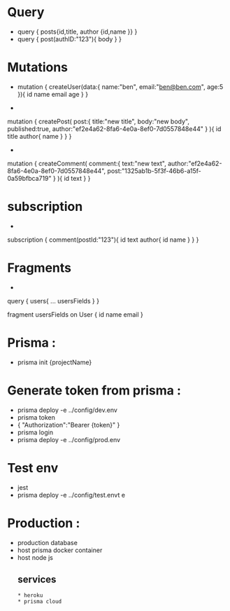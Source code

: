 # Query
 * query {
  posts{id,title,
    author
    {id,name
    }}
}
 * query {
  post(authID:"123"){
    body
  }
}


# Mutations
 * 
    mutation {
  createUser(data:{
    name:"ben",
    email:"ben@ben.com",
    age:5
  }){
    id
    name
    email
    age
  }
}

* 
mutation {
  createPost(
    post:{
    title:"new title",
    body:"new body",
    published:true,
    author:"ef2e4a62-8fa6-4e0a-8ef0-7d0557848e44"
    }
   ){
    id
    title
    author{
      name
    }
  }
}

* 
mutation {
  createComment(
    comment:{
    text:"new text",
    author:"ef2e4a62-8fa6-4e0a-8ef0-7d0557848e44",
    post:"1325ab1b-5f3f-46b6-a15f-0a59bfbca719"
    }
   ){
    id
    text
  }
}

# subscription

  * 
  subscription {
  comment(postId:"123"){
    id
    text
    author{
      id
      name
    }
  }
}

# Fragments
* 
query {
  users{
		... usersFields
  }
}

fragment usersFields on User {
      id
    name
    email
}


# Prisma :
 * prisma init {projectName}

# Generate token from prisma :
  * prisma deploy -e ../config/dev.env
 * prisma token 
 * {
  "Authorization":"Bearer {token}"
  }
  * prisma login 
  * prisma deploy -e ../config/prod.env
# Test env
  * jest
  * prisma deploy -e ../config/test.envt e
# Production :
 * production database
 * host prisma docker container
 * host node js 
    ## services
       * heroku
       * prisma cloud  